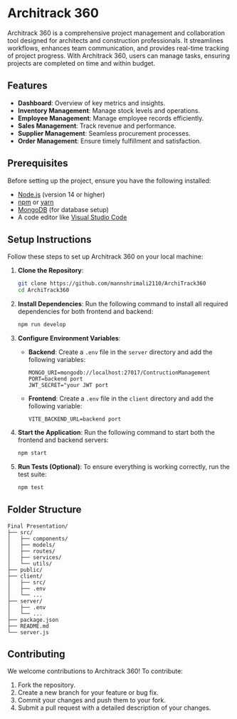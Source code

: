 # Architrack 360

Architrack 360 is a comprehensive project management and collaboration tool designed for architects and construction professionals. It streamlines workflows, enhances team communication, and provides real-time tracking of project progress. With Architrack 360, users can manage tasks, ensuring projects are completed on time and within budget.

## Features

- **Dashboard**: Overview of key metrics and insights.
- **Inventory Management**: Manage stock levels and operations.
- **Employee Management**: Manage employee records efficiently.
- **Sales Management**: Track revenue and performance.
- **Supplier Management**: Seamless procurement processes.
- **Order Management**: Ensure timely fulfillment and satisfaction.

## Prerequisites

Before setting up the project, ensure you have the following installed:

- [Node.js](https://nodejs.org/) (version 14 or higher)
- [npm](https://www.npmjs.com/) or [yarn](https://yarnpkg.com/)
- [MongoDB](https://www.mongodb.com/) (for database setup)
- A code editor like [Visual Studio Code](https://code.visualstudio.com/)

## Setup Instructions

Follow these steps to set up Architrack 360 on your local machine:

1. **Clone the Repository**:
   ```bash
   git clone https://github.com/mannshrimali2110/ArchiTrack360
   cd ArchiTrack360
   ```

2. **Install Dependencies**:
   Run the following command to install all required dependencies for both frontend and backend:
   ```bash
   npm run develop
   ```

3. **Configure Environment Variables**:
   - **Backend**: Create a `.env` file in the `server` directory and add the following variables:
     ```env
     MONGO_URI=mongodb://localhost:27017/ContructionManagement
     PORT=backend port
     JWT_SECRET="your JWT port
     ```
   - **Frontend**: Create a `.env` file in the `client` directory and add the following variable:
     ```env
     VITE_BACKEND_URL=backend port
     ```

4. **Start the Application**:
   Run the following command to start both the frontend and backend servers:
   ```bash
   npm start
   ```


5. **Run Tests (Optional)**:
   To ensure everything is working correctly, run the test suite:
   ```bash
   npm test
   ```

## Folder Structure

```
Final Presentation/
├── src/
│   ├── components/
│   ├── models/
│   ├── routes/
│   ├── services/
│   └── utils/
├── public/
├── client/
│   ├── src/
│   ├── .env
│   └── ...
├── server/
│   ├── .env
│   └── ...
├── package.json
├── README.md
└── server.js
```

## Contributing

We welcome contributions to Architrack 360! To contribute:

1. Fork the repository.
2. Create a new branch for your feature or bug fix.
3. Commit your changes and push them to your fork.
4. Submit a pull request with a detailed description of your changes.

